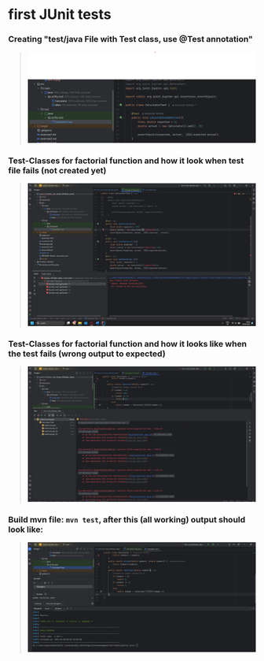 # first JUnit tests

### Creating "test/java File with Test class, use @Test annotation"
>![1 png](resources/images/ex4_1.png)

### Test-Classes for factorial function and how it look when test file fails (not created yet)
>![1 png](resources/images/ex4_2.png)

### Test-Classes for factorial function and how it looks like when the test fails (wrong output to expected)
>![1 png](resources/images/ex4_3.png)

### Build mvn file:  ``mvn test``, after this (all working) output should look like:

>![1 png](resources/images/ex4_4.png)
> 
> 